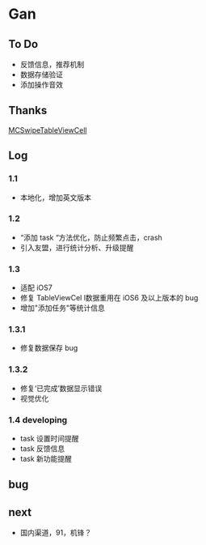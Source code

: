 # Gan

## To Do
* 反馈信息，推荐机制
* 数据存储验证
* 添加操作音效

## Thanks
[MCSwipeTableViewCell](https://github.com/alikaragoz/MCSwipeTableViewCell) 


## Log

### 1.1
* 本地化，增加英文版本

### 1.2
* “添加 task “方法优化，防止频繁点击，crash
* 引入友盟，进行统计分析、升级提醒

### 1.3
* 适配 iOS7
* 修复 TableViewCel l数据重用在 iOS6 及以上版本的 bug
* 增加"添加任务"等统计信息

### 1.3.1
* 修复数据保存 bug

### 1.3.2
* 修复‘已完成’数据显示错误 
* 视觉优化

### 1.4 developing
* task 设置时间提醒
* task 反馈信息
* task 新功能提醒

## bug

## next
* 国内渠道，91，机锋？